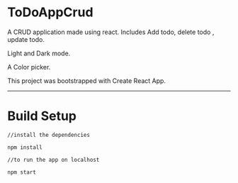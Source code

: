# ToDoAppCrud

A CRUD application made using react. Includes Add todo, delete todo , update todo.

Light and Dark mode. 

A Color picker. 

This project was bootstrapped with Create React App.

--------------------
# Build Setup 

```
//install the dependencies

npm install

//to run the app on localhost

npm start
```
